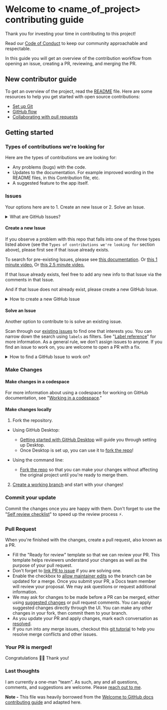# Welcome to <name_of_project> contributing guide <!-- omit in toc (table of contents) -->

<!-- TODO: Test all of the links below to see which ones need to modified/updated for when the template is used. Then make note of them with `TODO: FOR THIS TEMPLATE: <instructions here>.` -->

Thank you for investing your time in contributing to this project!

<!-- TODO: FOR THIS TEMPLATE: Link to the proper file here. -->

Read our [Code of Conduct](./CODE_OF_CONDUCT.md) to keep our community approachable and respectable.

In this guide you will get an overview of the contribution workflow from opening an issue, creating a PR, reviewing, and merging the PR.

## New contributor guide

<!-- TODO: FOR THIS TEMPLATE: Link to the proper file here. -->

To get an overview of the project, read the [README](./README.md) file. Here are some resources to help you get started with open source contributions:

- [Set up Git](https://docs.github.com/en/get-started/getting-started-with-git/set-up-git)
- [GitHub flow](https://docs.github.com/en/get-started/using-github/github-flow)
- [Collaborating with pull requests](https://docs.github.com/en/github/collaborating-with-pull-requests)

## Getting started

### Types of contributions we're looking for

Here are the types of contributions we are looking for:

- Any problems (bugs) with the code.
- Updates to the documentation. For example improved wording in the README files, in this Contribution file, etc.
- A suggested feature to the app itself.

### Issues

Your options here are to 1. Create an new Issue or 2. Solve an Issue.

<details>
<summary>What are GitHub Issues?</summary>
<br>

- [GitHub Issues are items you can create in a repository to plan, discuss and track work.](https://docs.github.com/en/issues/tracking-your-work-with-issues/about-issues)

- More info with this [1 minute video.](https://www.youtube.com/watch?v=6HWw7rhwvtY)

- And more detail with this [7 minute video.](https://www.youtube.com/watch?v=TKJ4RdhyB5Y)
</details>

#### Create a new Issue

If you observe a problem with this repo that falls into one of the three types listed above (see the `Types of contributions we're looking for` section above), please first see if that issue already exists.

To search for pre-existing Issues, please see [this documentation](https://docs.github.com/en/issues/tracking-your-work-with-issues/filtering-and-searching-issues-and-pull-requests). Or [this 1 minute video.](https://www.youtube.com/watch?v=ErY5nWpA2Uc) Or [this 2.5 minute video.](https://www.youtube.com/watch?v=7n9_pNENx-I)

If that Issue already exists, feel free to add any new info to that Issue via the comments in that Issue.

And if that Issue does not already exist, please create a new GitHub Issue.

<details>
<summary>How to create a new GitHub Issue</summary>

- GitHub documentation
  - [Creating an issue](https://docs.github.com/en/issues/tracking-your-work-with-issues/creating-an-issue)
  - [Quickstart for GitHub Issues](https://docs.github.com/en/issues/tracking-your-work-with-issues/quickstart)
- [This 7 minute video.](https://www.youtube.com/watch?v=TKJ4RdhyB5Y)
</details>

<!-- If you spot a problem with the docs, [search if an issue already exists](https://docs.github.com/en/github/searching-for-information-on-github/searching-on-github/searching-issues-and-pull-requests#search-by-the-title-body-or-comments). If a related issue doesn't exist, you can open a new issue using a relevant [issue form](https://github.com/github/docs/issues/new/choose). -->

#### Solve an Issue

Another option to contribute to is solve an existing issue.

<!-- TODO: FOR THIS TEMPLATE: Replace `<replace_with_the_repo_name>` with the name of the repo. -->

Scan through our [existing issues](https://github.com/JamieBort/<replace_with_the_repo_name>/issues) to find one that interests you. You can narrow down the search using `labels` as filters. See "[Label reference](https://docs.github.com/en/contributing/collaborating-on-github-docs/label-reference)" for more information. As a general rule, we don’t assign issues to anyone. If you find an issue to work on, you are welcome to open a PR with a fix.

<details>
<summary>How to find a GitHub Issue to work on?</summary>

- This [GIT issues solving procedure](https://gist.github.com/sampathg9/fb25ff2b84b3f279417d) Gist is a concise list in order of what needs to be done.
- This [WORKING ON YOUR FIRST GITHUB ISSUE](https://www.stevejgordon.co.uk/working-on-your-first-github-issue) article is thorough.
- A [Git and Github: Working on an Issue](https://www.youtube.com/watch?v=2Y8AkBUbrNU) 6 minute YouTube video.
</details>

### Make Changes

#### Make changes in a codespace

For more information about using a codespace for working on GitHub documentation, see "[Working in a codespace](https://docs.github.com/en/contributing/setting-up-your-environment-to-work-on-github-docs/working-on-github-docs-in-a-codespace)."

#### Make changes locally

1. Fork the repository.

- Using GitHub Desktop:

  - [Getting started with GitHub Desktop](https://docs.github.com/en/desktop/installing-and-configuring-github-desktop/getting-started-with-github-desktop) will guide you through setting up Desktop.
  - Once Desktop is set up, you can use it to [fork the repo](https://docs.github.com/en/desktop/contributing-and-collaborating-using-github-desktop/cloning-and-forking-repositories-from-github-desktop)!

- Using the command line:
  - [Fork the repo](https://docs.github.com/en/github/getting-started-with-github/fork-a-repo#fork-an-example-repository) so that you can make your changes without affecting the original project until you're ready to merge them.

2. [Create a working branch](https://docs.github.com/en/pull-requests/collaborating-with-pull-requests/working-with-forks/fork-a-repo#editing-a-fork) and start with your changes!

### Commit your update

Commit the changes once you are happy with them. Don't forget to use the "[Self review checklist](https://docs.github.com/en/contributing/collaborating-on-github-docs/self-review-checklist)" to speed up the review process :zap:.

### Pull Request

When you're finished with the changes, create a pull request, also known as a PR.

- Fill the "Ready for review" template so that we can review your PR. This template helps reviewers understand your changes as well as the purpose of your pull request.
- Don't forget to [link PR to issue](https://docs.github.com/en/issues/tracking-your-work-with-issues/linking-a-pull-request-to-an-issue) if you are solving one.
- Enable the checkbox to [allow maintainer edits](https://docs.github.com/en/github/collaborating-with-issues-and-pull-requests/allowing-changes-to-a-pull-request-branch-created-from-a-fork) so the branch can be updated for a merge.
  Once you submit your PR, a Docs team member will review your proposal. We may ask questions or request additional information.
- We may ask for changes to be made before a PR can be merged, either using [suggested changes](https://docs.github.com/en/github/collaborating-with-issues-and-pull-requests/incorporating-feedback-in-your-pull-request) or pull request comments. You can apply suggested changes directly through the UI. You can make any other changes in your fork, then commit them to your branch.
- As you update your PR and apply changes, mark each conversation as [resolved](https://docs.github.com/en/github/collaborating-with-issues-and-pull-requests/commenting-on-a-pull-request#resolving-conversations).
- If you run into any merge issues, checkout this [git tutorial](https://github.com/skills/resolve-merge-conflicts) to help you resolve merge conflicts and other issues.

### Your PR is merged!

Congratulations :tada::tada: Thank you!

### Last thoughts

I am currently a one-man "team". As such, any and all questions, comments, and suggestions are welcome. Please [reach out to me](https://github.com/JamieBort).

**Note -** This file was heavily borrowed from the [Welcome to GitHub docs contributing guide](https://github.com/github/docs/blob/9c8028d68702e3ea3aec4d42093df1a95dfaa8d1/.github/CONTRIBUTING.md) and adapted here.
